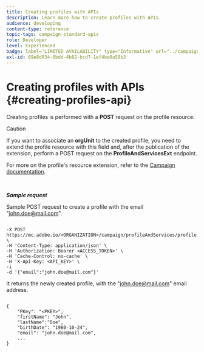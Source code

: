 ```yaml
---
title: Creating profiles with APIs
description: Learn more how to create profiles with APIs.
audience: developing
content-type: reference
topic-tags: campaign-standard-apis
role: Developer
level: Experienced
badge: label="LIMITED AVAILABILITY" type="Informative" url="../campaign-standard-migration-home.md" tooltip="Restricted to Campaign Standard migrated users"
exl-id: 69e8d034-6bdd-4b82-bcd7-1ef4be0a59b3
---
```

# Creating profiles with APIs {#creating-profiles-api}

Creating profiles is performed with a **POST** request on the profile resource.

>[!CAUTION]
>
>If you want to associate an <b>orgUnit</b> to the created profile, you need to extend the profile resource with this field and, after the publication of the extension, perform a POST request on the <b>ProfileAndServicesExt</b> endpoint.
>
>For more on the profile's resource extension, refer to the <a href="https://helpx.adobe.com/campaign/standard/administration/using/organizational-units.html#partitioning-profiles">Campaign documentation</a>.

<br/>

***Sample request***

Sample POST request to create a profile with the email "john.doe@mail.com".

```

-X POST https://mc.adobe.io/<ORGANIZATION>/campaign/profileAndServices/profile \
-H 'Content-Type: application/json' \
-H 'Authorization: Bearer <ACCESS_TOKEN>' \
-H 'Cache-Control: no-cache' \
-H 'X-Api-Key: <API_KEY>' \
-i
-d '{"email":"john.doe@mail.com"}'

```

It returns the newly created profile, with the "john.doe@mail.com" email address.

```

{
    "PKey": "<PKEY>",
    "firstName": "John",
    "lastName":"Doe",
    "birthDate": "1980-10-24",
    "email": "john.doe@mail.com",
    ...
}

```
